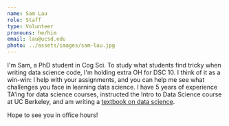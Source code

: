 ```yaml
---
name: Sam Lau
role: Staff
type: Volunteer
pronouns: he/him
email: lau@ucsd.edu
photo: ../assets/images/sam-lau.jpg
---
```

I'm Sam, a PhD student in Cog Sci. To study what students find tricky when writing data science code, I'm holding extra OH for DSC 10. I think of it as a win-win: I help with your assignments, and you can help me see what challenges you face in learning data science.
I have 5 years of experience TA'ing for data science courses, instructed the Intro to Data Science course at UC Berkeley, and am writing a [textbook on data science](http://www.textbook.ds100.org/).

Hope to see you in office hours!